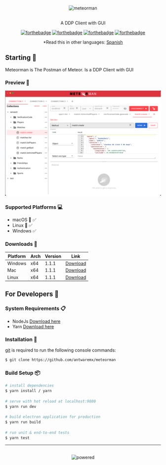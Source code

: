<div align="center">
<br>
<img width="500" src="/src/renderer/assets/meteorman_logo.png" alt="meteorman">
<br>
<br>
</div>

<p align="center" color="#6a737d">
A DDP Client with GUI
</p>

<div align="center">

[![forthebadge](http://forthebadge.com/images/badges/built-with-love.svg)](http://forthebadge.com) 
[![forthebadge](http://forthebadge.com/images/badges/uses-js.svg)](http://forthebadge.com) 
[![forthebadge](https://forthebadge.com/images/badges/made-with-vue.svg)](http://forthebadge.com)
[![forthebadge](http://forthebadge.com/images/badges/makes-people-smile.svg)](http://forthebadge.com)
  
*Read this in other languages: [Spanish](README.es.md)

</div>

## Starting 🚀

Meteorman is The Postman of Meteor. Is a DDP Client with GUI

### Preview 🎥

![](example.png)

### Supported Platforms 💻

- macOS 🍎 ✅
- Linux 🐧 ✅
- Windows ✅

### Downloads 💾 

| Platform | Arch    | Version | Link                                                                                                              |
| ---------- | --------------- | ------- | ------------------------------------------------------------------------------------------------------- |
| Windows    | x64             | 1.1.1   | [Download](https://github.com/antwaremx/meteorman/releases/download/1.1.1/Meteorman-1.1.1.AppImage)   |
| Mac        | x64             | 1.1.1   | [Download](https://github.com/antwaremx/meteorman/releases/download/1.1.1/Meteorman-1.1.1.dmg)         |
| Linux      | x64             | 1.1.1   | [Download](https://github.com/antwaremx/meteorman/releases/download/1.1.1/Meteorman-1.1.1.AppImage)    |


## For Developers 🚀

### System Requirements 📋

- NodeJs [Download here](https://nodejs.org/es/) 
- Yarn [Download here](https://yarnpkg.com/getting-started/install)

### Installation 🔧

[git](https://git-scm.com/) is required to run the following console commands:
```sh
$ git clone https://github.com/antwaremx/meteorman
```

### Build Setup 📦

```sh
# install dependencies
$ yarn install / yarn

# serve with hot reload at localhost:9080
$ yarn run dev

# build electron application for production
$ yarn run build

# run unit & end-to-end tests
$ yarn test
```

---

<div align="center">
<br>
<img width="250" src="/src/renderer/assets/Powered%20light%202.png" alt="powered">
<br>
<br>
</div>
